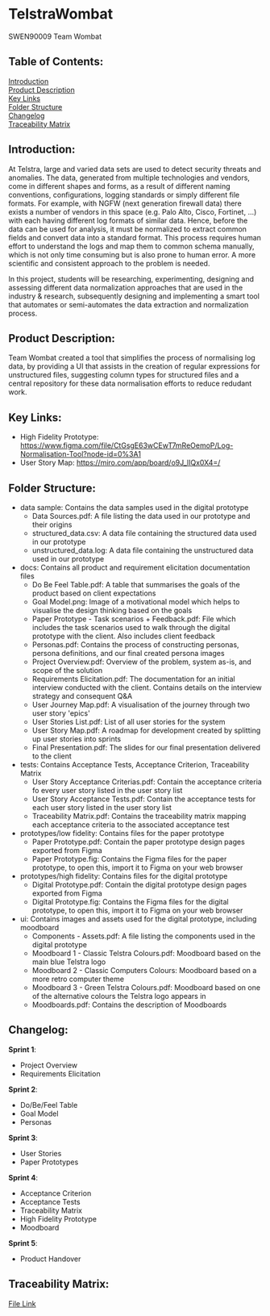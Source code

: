 # TelstraWombat
SWEN90009 Team Wombat

## Table of Contents:

<a href="#Intro">Introduction</a><br>
<a href="#Description">Product Description</a><br>
<a href="#Links">Key Links</a><br>
<a href="#Structure">Folder Structure</a><br>
<a href="#Changelog">Changelog</a><br>
<a href="#Matrix">Traceability Matrix</a><br>

<h2 id="Intro">Introduction:</h2>

At Telstra, large and varied data sets are used to detect security threats and anomalies. The data, generated from multiple technologies and vendors, come in different shapes and forms, as a result of different naming conventions, configurations, logging standards or simply different file formats. For example, with NGFW (next generation firewall data) there exists a number of vendors in this space (e.g. Palo Alto, Cisco, Fortinet, ...) with each having different log formats of similar data. Hence, before the data can be used for analysis, it must be normalized to extract common fields and convert data into a standard format. This process requires human effort to understand the logs and map them to common schema manually, which is not only time consuming but is also prone to human error. A more scientific and consistent approach to the problem is needed.



In this project, students will be researching, experimenting, designing and assessing different data normalization approaches that are used in the industry & research, subsequently designing and implementing a smart tool that automates or semi-automates the data extraction and normalization process.  

<h2 id="Description">Product Description:</h2>

Team Wombat created a tool that simplifies the process of normalising log data, by providing a UI that assists in the creation of regular expressions for unstructured files, suggesting column types for structured files and a central repository for these data normalisation efforts to reduce redudant work.


<h2 id="Links">Key Links:</h2>

- High Fidelity Prototype: https://www.figma.com/file/CtGsgE63wCEwT7mReOemoP/Log-Normalisation-Tool?node-id=0%3A1
- User Story Map: https://miro.com/app/board/o9J_lIQx0X4=/

<h2 id="Structure">Folder Structure:</h2>

- data sample: Contains the data samples used in the digital prototype
  * Data Sources.pdf: A file listing the data used in our prototype and their origins
  * structured_data.csv: A data file containing the structured data used in our prototype
  * unstructured_data.log: A data file containing the unstructured data used in our prototype
- docs: Contains all product and requirement elicitation documentation files
  * Do Be Feel Table.pdf: A table that summarises the goals of the product based on client expectations
  * Goal Model.png: Image of a motivational model which helps to visualise the design thinking based on the goals
  * Paper Prototype - Task scenarios + Feedback.pdf: File which includes the task scenarios used to walk through the digital prototype with the client. Also includes client feedback
  * Personas.pdf: Contains the process of constructing personas, persona definitions, and our final created persona images
  * Project Overview.pdf: Overview of the problem, system as-is, and scope of the solution
  * Requirements Elicitation.pdf: The documentation for an initial interview conducted with the client. Contains details on the interview strategy and consequent Q&A
  * User Journey Map.pdf: A visualisation of the journey through two user story 'epics'
  * User Stories List.pdf: List of all user stories for the system
  * User Story Map.pdf: A roadmap for development created by splitting up user stories into sprints
  * Final Presentation.pdf: The slides for our final presentation delivered to the client
- tests: Contains Acceptance Tests, Acceptance Criterion, Traceability Matrix
  * User Story Acceptance Criterias.pdf: Contain the acceptance criteria fo every user story listed in the user story list
  * User Story Acceptance Tests.pdf: Contain the acceptance tests for each user story listed in the user story list
  * Traceability Matrix.pdf: Contains the traceability matrix mapping each acceptance criteria to the associated acceptance test
- prototypes/low fidelity: Contains files for the paper prototype
  * Paper Prototype.pdf: Contain the paper prototype design pages exported from Figma
  * Paper Prototype.fig: Contains the Figma files for the paper prototype, to open this, import it to Figma on your web browser
- prototypes/high fidelity: Contains files for the digital prototype
  * Digital Prototype.pdf: Contain the digital prototype design pages exported from Figma
  * Digital Prototype.fig: Contains the Figma files for the digital prototype, to open this, import it to Figma on your web browser
- ui: Contains images and assets used for the digital prototype, including moodboard
  * Components - Assets.pdf: A file listing the components used in the digital prototype
  * Moodboard 1 - Classic Telstra Colours.pdf: Moodboard based on the main blue Telstra logo 
  * Moodboard 2 - Classic Computers Colours: Moodboard based on a more retro computer theme
  * Moodboard 3 - Green Telstra Colours.pdf: Moodboard based on one of the alternative colours the Telstra logo appears in 
  * Moodboards.pdf: Contains the description of Moodboards

<h2 id="Changelog">Changelog:</h2>

**Sprint 1**:
- Project Overview
- Requirements Elicitation

**Sprint 2**:
- Do/Be/Feel Table
- Goal Model
- Personas

**Sprint 3**:
 - User Stories
 - Paper Prototypes

**Sprint 4**:
 - Acceptance Criterion
 - Acceptance Tests
 - Traceability Matrix
 - High Fidelity Prototype
 - Moodboard

**Sprint 5**:
- Product Handover

<h2 id="Matrix">Traceability Matrix:</h2>

[File Link](tests/Traceability%20Matrix.pdf)
